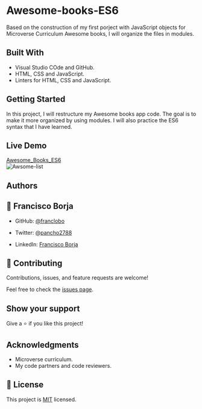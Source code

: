 # Awesome-books-ES6

Based on the construction of my first porject with JavaScript objects for Microverse Curriculum Awesome books, I will organize the files in modules.

## Built With

- Visual Studio COde and GitHub.
- HTML, CSS and JavaScript.
- Linters for HTML, CSS and JavaScript.

## Getting Started

In this project, I will restructure my Awesome books app code. The goal is to make it more organized by using modules. I will also practice the ES6 syntax that I have learned.

## Live Demo

[Awesome_Books_ES6](https://franclobo.github.io/Awesome-books-ES6/)</br>
![Awsome-list](https://user-images.githubusercontent.com/58642949/169573245-1dff9511-9b51-4523-94f1-1b33be904173.jpg)


## Authors

## 👤 Francisco Borja

- GitHub: [@franclobo](https://github.com/franclobo)

- Twitter: [@pancho2788](https://twitter.com/Pancho2788)

- LinkedIn: [Francisco Borja](https://www.linkedin.com/in/francisco-borja-lobato/)

## 🤝 Contributing

Contributions, issues, and feature requests are welcome!

Feel free to check the [issues page](../../issues/).

## Show your support

Give a ⭐️ if you like this project!

## Acknowledgments

- Microverse curriculum.
- My code partners and code reviewers.

## 📝 License

This project is [MIT](./LICENSE) licensed.
